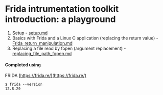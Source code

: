 # Frida intrumentation toolkit introduction: a playground

1. Setup - [setup.md](https://github.com/kxynos/qemu_embedded/blob/master/frida/setup.md)
2. Basics with Frida and a Linux C application (replacing the return value) - [Frida_return_manipulation.md](https://github.com/kxynos/qemu_embedded/blob/master/frida/Frida_return_manipulation.md)
3. Replacing a file read by fopen (argument replacement) - [replacing_file_path_fopen.md](https://github.com/kxynos/qemu_embedded/blob/master/frida/replacing_file_path_fopen.md)



#### Completed using 
FRIDA [https://frida.re/](https://frida.re/)

```
$ frida --version
12.8.20
```
